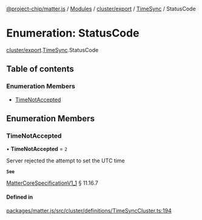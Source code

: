 [@project-chip/matter.js](../README.md) / [Modules](../modules.md) / [cluster/export](../modules/cluster_export.md) / [TimeSync](../modules/cluster_export.TimeSync.md) / StatusCode

# Enumeration: StatusCode

[cluster/export](../modules/cluster_export.md).[TimeSync](../modules/cluster_export.TimeSync.md).StatusCode

## Table of contents

### Enumeration Members

- [TimeNotAccepted](cluster_export.TimeSync.StatusCode.md#timenotaccepted)

## Enumeration Members

### TimeNotAccepted

• **TimeNotAccepted** = ``2``

Server rejected the attempt to set the UTC time

**`See`**

[MatterCoreSpecificationV1_1](../interfaces/spec_export.MatterCoreSpecificationV1_1.md) § 11.16.7

#### Defined in

[packages/matter.js/src/cluster/definitions/TimeSyncCluster.ts:194](https://github.com/project-chip/matter.js/blob/be83914/packages/matter.js/src/cluster/definitions/TimeSyncCluster.ts#L194)

